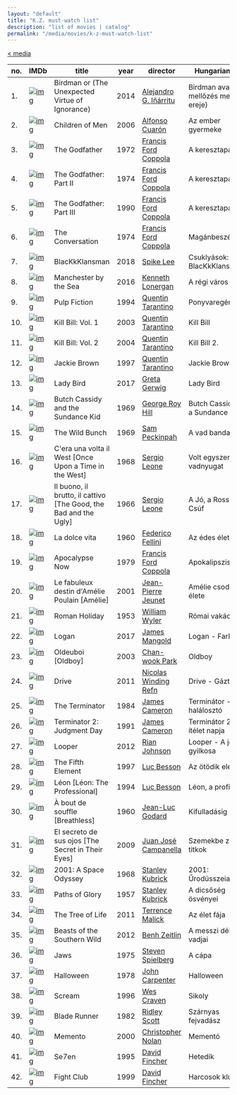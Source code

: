 ```yaml
---
layout: "default"
title: "K.Z. must-watch list"
description: "list of movies | catalog"
permalink: "/media/movies/k-z-must-watch-list"
---
```

[< media](media.md)

[Birdman]: x.png "Birdman or (The Unexpected Virtue of Ignorance)"
[Children of Men]: x.png "Children of Men"
[The Godfather]: x.png "The Godfather"
[The Godfather: Part II]: x.png "The Godfather: Part II"
[The Godfather: Part III]: x.png "The Godfather: Part III"
[The Conversation]: x.png "The Conversation"
[BlacKkKlansman]: x.png "BlacKkKlansman"
[Manchester by the Sea]: x.png "Manchester by the Sea"
[Pulp Fiction]: x.png "Pulp Fiction"
[Kill Bill: Vol. 1]: x.png "Kill Bill: Vol. 1"
[Kill Bill: Vol. 2]: x.png "Kill Bill: Vol. 2"
[Jackie Brown]: x.png "Jackie Brown"
[Lady Bird]: x.png "Lady Bird"
[Butch Cassidy and the Sundance Kid]: x.png "Butch Cassidy and the Sundance Kid"
[The Wild Bunch]: x.png "The Wild Bunch"
[C'era una volta il West]: x.png "C'era una volta il West \[Once Upon a Time in the West\]"
[Il buono, il brutto, il cattivo]: x.png "Il buono, il brutto, il cattivo \[The Good, the Bad and the Ugly\]"
[La dolce vita]: x.png "La dolce vita"
[Apocalypse Now]: x.png "Apocalypse Now"
[Le fabuleux destin d'Amélie Poulain]: x.png "Le fabuleux destin d'Amélie Poulain \[Amélie\]"
[Roman Holiday]: x.png "Roman Holiday"
[Logan]: x.png "Logan"
[Oldeuboi]: x.png "Oldeuboi |[Oldboy\]"
[Drive]: x.png "Drive"
[The Terminator]: x.png "The Terminator"
[Terminator 2: Judgment Day]: x.png "Terminator 2: Judgment Day"
[Looper]: x.png "Looper"
[The Fifth Element]: x.png "The Fifth Element"
[Léon]: x.png "Léon \[Léon: The Professional\]"
[À bout de souffle]: x.png "À bout de souffle \[Breathless\]"
[El secreto de sus ojos]: x.png "El secreto de sus ojos"
[2001: A Space Odyssey]: x.png "2001: A Space Odyssey"
[Paths of Glory]: x.png "Paths of Glory"
[The Tree of Life]: x.png "The Tree of Life"
[Beasts of the Southern Wild]: x.png "Beasts of the Southern Wild"
[Jaws]: x.png "Jaws"
[Halloween (1978)]: x.png "Halloween"
[Scream]: x.png "Scream"
[Blade Runner]: x.png "Blade Runner"
[Memento]: x.png "Memento"
[Se7en]: x.png "Se7en"
[Fight Club]: x.png "Fight Club"

no. | IMDb | title | year | director | Hungarian title |
---- | ---- | ---- | ---- | ---- | ---- |
1. | [![img][Birdman]](https://www.imdb.com/title/tt2562232/) | Birdman or (The Unexpected Virtue of Ignorance) | 2014 | [Alejandro G. Iñárritu](https://www.imdb.com/name/nm0327944/) | Birdman avagy (A mellőzés meglepő ereje)
2. | [![img][Children of Men]](https://www.imdb.com/title/tt0206634/) | Children of Men | 2006 | [Alfonso Cuarón](https://www.imdb.com/name/nm0190859/) | Az ember gyermeke
3. | [![img][The Godfather]](https://www.imdb.com/title/tt0068646/) | The Godfather | 1972 | [Francis Ford Coppola](https://www.imdb.com/name/nm0000338/) | A keresztapa
4. | [![img][The Godfather: Part II]](https://www.imdb.com/title/tt0071562/) | The Godfather: Part II | 1974 | [Francis Ford Coppola](https://www.imdb.com/name/nm0000338/) | A keresztapa II
5. | [![img][The Godfather: Part III]](https://www.imdb.com/title/tt0099674/) | The Godfather: Part III | 1990 | [Francis Ford Coppola](https://www.imdb.com/name/nm0000338/) | A keresztapa III
6. | [![img][The Conversation]](https://www.imdb.com/title/tt0071360/) | The Conversation | 1974 | [Francis Ford Coppola](https://www.imdb.com/name/nm0000338/) | Magánbeszélgetés
7. | [![img][BlacKkKlansman]](https://www.imdb.com/title/tt7349662/) | BlacKkKlansman | 2018 | [Spike Lee](https://www.imdb.com/name/nm0000490/) | Csuklyások: BlacKkKlansman
8. | [![img][Manchester by the Sea]](https://www.imdb.com/title/tt4034228/) | Manchester by the Sea | 2016 | [Kenneth Lonergan](https://www.imdb.com/name/nm0518836/) | A régi város
9. | [![img][Pulp Fiction]](https://www.imdb.com/title/tt0110912/) | Pulp Fiction | 1994 | [Quentin Tarantino](https://www.imdb.com/name/nm0000233/) | Ponyvaregény
10. | [![img][Kill Bill: Vol. 1]](https://www.imdb.com/title/tt0266697/) | Kill Bill: Vol. 1 | 2003 | [Quentin Tarantino](https://www.imdb.com/name/nm0000233/) | Kill Bill
11. | [![img][Kill Bill: Vol. 2]](https://www.imdb.com/title/tt0378194/) | Kill Bill: Vol. 2 | 2004 | [Quentin Tarantino](https://www.imdb.com/name/nm0000233/) | Kill Bill 2.
12. | [![img][Jackie Brown]](https://www.imdb.com/title/tt0119396/) | Jackie Brown | 1997 | [Quentin Tarantino](https://www.imdb.com/name/nm0000233/) | Jackie Brown
13. | [![img][Lady Bird]](https://www.imdb.com/title/tt4925292/) | Lady Bird | 2017 | [Greta Gerwig](https://www.imdb.com/name/nm1950086/) | Lady Bird
14. | [![img][Butch Cassidy and the Sundance Kid]](https://www.imdb.com/title/tt0064115/) | Butch Cassidy and the Sundance Kid | 1969 | [George Roy Hill](https://www.imdb.com/name/nm0001351/) | Butch Cassidy és a Sundance kölyök
15. | [![img][The Wild Bunch]](https://www.imdb.com/title/tt0065214/) | The Wild Bunch | 1969 | [Sam Peckinpah](https://www.imdb.com/name/nm0001603/) | A vad banda
16. | [![img][C'era una volta il West]](https://www.imdb.com/title/tt0064116/) | C'era una volta il West \[Once Upon a Time in the West\] | 1968 | [Sergio Leone](https://www.imdb.com/name/nm0001466/) | Volt egyszer egy vadnyugat
17. | [![img][Il buono, il brutto, il cattivo]](https://www.imdb.com/title/tt0060196/) | Il buono, il brutto, il cattivo \[The Good, the Bad and the Ugly\] | 1966 | [Sergio Leone](https://www.imdb.com/name/nm0001466/) | A Jó, a Rossz és a Csúf
18. | [![img][La dolce vita]](https://www.imdb.com/title/tt0053779/) | La dolce vita | 1960 | [Federico Fellini](https://www.imdb.com/name/nm0000019/) | Az édes élet
19. | [![img][Apocalypse Now]](https://www.imdb.com/title/tt0078788/) | Apocalypse Now | 1979 | [Francis Ford Coppola](https://www.imdb.com/name/nm0000338/) | Apokalipszis most
20. | [![img][Le fabuleux destin d'Amélie Poulain]](https://www.imdb.com/title/tt0211915/) | Le fabuleux destin d'Amélie Poulain \[Amélie\] | 2001 | [Jean-Pierre Jeunet](https://www.imdb.com/name/nm0000466/) | Amélie csodálatos élete
21. | [![img][Roman Holiday]](https://www.imdb.com/title/tt0046250/) | Roman Holiday | 1953 | [William Wyler](https://www.imdb.com/name/nm0943758/) | Római vakáció
22. | [![img][Logan]](https://www.imdb.com/title/tt3315342/) | Logan | 2017 | [James Mangold](https://www.imdb.com/name/nm0003506/) | Logan - Farkas
23. | [![img][Oldeuboi]](https://www.imdb.com/title/tt0364569/) | Oldeuboi \[Oldboy\] | 2003 | [Chan-wook Park](https://www.imdb.com/name/nm0661791/) | Oldboy
24. | [![img][Drive]](https://www.imdb.com/title/tt0780504/) | Drive | 2011 | [Nicolas Winding Refn](https://www.imdb.com/name/nm0716347/) | Drive - Gázt!
25. | [![img][The Terminator]](https://www.imdb.com/title/tt0088247/) | The Terminator | 1984 | [James Cameron](https://www.imdb.com/name/nm0000116/) | Terminátor - A halálosztó
26. | [![img][Terminator 2: Judgment Day]](https://www.imdb.com/title/tt0103064/) | Terminator 2: Judgment Day | 1991 | [James Cameron](https://www.imdb.com/name/nm0000116/) | Terminátor 2. - Az ítélet napja
27. | [![img][Looper]](https://www.imdb.com/title/tt1276104/) | Looper | 2012 | [Rian Johnson](https://www.imdb.com/name/nm0426059/) | Looper - A jövő gyilkosa
28. | [![img][The Fifth Element]](https://www.imdb.com/title/tt0119116/) | The Fifth Element | 1997 | [Luc Besson](https://www.imdb.com/name/nm0000108/) | Az ötödik elem
29. | [![img][Léon]](https://www.imdb.com/title/tt0110413/) | Léon \[Léon: The Professional\] | 1994 | [Luc Besson](https://www.imdb.com/name/nm0000108/) | Léon, a profi
30. | [![img][À bout de souffle]](https://www.imdb.com/title/tt0053472/) | À bout de souffle \[Breathless\] | 1960 | [Jean-Luc Godard](https://www.imdb.com/name/nm0000419/) | Kifulladásig
31. | [![img][El secreto de sus ojos]](https://www.imdb.com/title/tt1305806/) | El secreto de sus ojos \[The Secret in Their Eyes\] | 2009 | [Juan José Campanella](https://www.imdb.com/name/nm0002728/) | Szemekbe zárt titkok
32. | [![img][2001: A Space Odyssey]](https://www.imdb.com/title/tt0062622/) | 2001: A Space Odyssey | 1968 | [Stanley Kubrick](https://www.imdb.com/name/nm0000040/) | 2001: Űrodüsszeia
33. | [![img][Paths of Glory]](https://www.imdb.com/title/tt0050825/) | Paths of Glory | 1957 | [Stanley Kubrick](https://www.imdb.com/name/nm0000040/) | A dicsőség ösvényei
34. | [![img][The Tree of Life]](https://www.imdb.com/title/tt0478304/) | The Tree of Life | 2011 | [Terrence Malick](https://www.imdb.com/name/nm0000517/) | Az élet fája
35. | [![img][Beasts of the Southern Wild]](https://www.imdb.com/title/tt2125435/) | Beasts of the Southern Wild | 2012 | [Benh Zeitlin](https://www.imdb.com/name/nm1022455/) | A messzi dél vadjai
36. | [![img][Jaws]](https://www.imdb.com/title/tt0073195/) | Jaws | 1975 | [Steven Spielberg](https://www.imdb.com/name/nm0000229/) | A cápa
37. | [![img][Halloween (1978)]](https://www.imdb.com/title/tt0077651/) | Halloween | 1978 | [John Carpenter](https://www.imdb.com/name/nm0000118/) | Halloween
38. | [![img][Scream]](https://www.imdb.com/title/tt0117571/) | Scream | 1996 | [Wes Craven](https://www.imdb.com/name/nm0000127/) | Sikoly
39. | [![img][Blade Runner]](https://www.imdb.com/title/tt0083658/) | Blade Runner | 1982 | [Ridley Scott](https://www.imdb.com/name/nm0000631/) | Szárnyas fejvadász
40. | [![img][Memento]](https://www.imdb.com/title/tt0209144/) | Memento | 2000 | [Christopher Nolan](https://www.imdb.com/name/nm0634240/) | Mementó
41. | [![img][Se7en]](https://www.imdb.com/title/tt0114369/) | Se7en | 1995 | [David Fincher](https://www.imdb.com/name/nm0000399/) | Hetedik
42. | [![img][Fight Club]](https://www.imdb.com/title/tt0137523/) | Fight Club | 1999 | [David Fincher](https://www.imdb.com/name/nm0000399/) | Harcosok klubja
